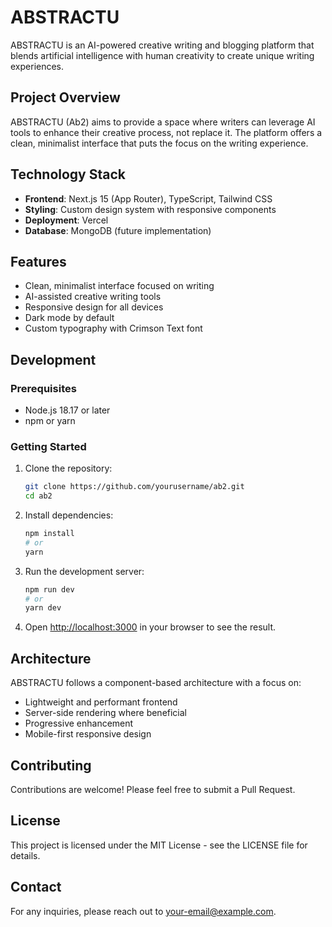 # ABSTRACTU

ABSTRACTU is an AI-powered creative writing and blogging platform that blends artificial intelligence with human creativity to create unique writing experiences.

## Project Overview

ABSTRACTU (Ab2) aims to provide a space where writers can leverage AI tools to enhance their creative process, not replace it. The platform offers a clean, minimalist interface that puts the focus on the writing experience.

## Technology Stack

- **Frontend**: Next.js 15 (App Router), TypeScript, Tailwind CSS
- **Styling**: Custom design system with responsive components
- **Deployment**: Vercel
- **Database**: MongoDB (future implementation)

## Features

- Clean, minimalist interface focused on writing
- AI-assisted creative writing tools
- Responsive design for all devices
- Dark mode by default
- Custom typography with Crimson Text font

## Development

### Prerequisites

- Node.js 18.17 or later
- npm or yarn

### Getting Started

1. Clone the repository:
   ```bash
   git clone https://github.com/yourusername/ab2.git
   cd ab2
   ```

2. Install dependencies:
   ```bash
   npm install
   # or
   yarn
   ```

3. Run the development server:
   ```bash
   npm run dev
   # or
   yarn dev
   ```

4. Open [http://localhost:3000](http://localhost:3000) in your browser to see the result.

## Architecture

ABSTRACTU follows a component-based architecture with a focus on:

- Lightweight and performant frontend
- Server-side rendering where beneficial
- Progressive enhancement
- Mobile-first responsive design

## Contributing

Contributions are welcome! Please feel free to submit a Pull Request.

## License

This project is licensed under the MIT License - see the LICENSE file for details.

## Contact

For any inquiries, please reach out to [your-email@example.com](mailto:your-email@example.com).
